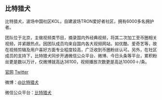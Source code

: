 ## 比特猎犬

比特猎犬，波场中国社区KOL，自建波场TRON爱好者社区，拥有6000多名拥护者。

团队位于北京，主做视频类节目，摘录国内外经典视频，将其二次加工至币圈相关视频，并紧跟热点。因团队成员均来自国内各大视频网站，如优酷、爱奇艺等，故在视频剪辑及用户喜好方面专业程度较高，广泛收到币圈粉丝认可。另外，在社区成员的支持下，比特猎犬同步开通微信公众平台、微博、今日头条等平台，累积粉丝更是数以万计，仅微博就高达36100，视频播放次数更是高达10000＋/条。

[官网](www.btdog.dog)    [Twitter](https://twitter.com/zbwq8f0wMrlZTp0?lang=zh-cn)

微博：[@比特猎犬](https://weibo.com/bitdog666?topnav=1&wvr=6&topsug=1)

微信公众平台：[比特猎犬](https://mp.weixin.qq.com/mp/profile_ext?action=home&__biz=MzU2OTU1MDM0NQ==&scene=124#wechat_redirect)
